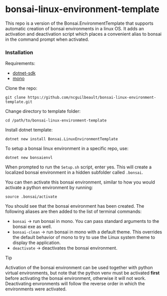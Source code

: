# bonsai-linux-environment-template

This repo is a version of the Bonsai.EnvironmentTemplate that supports automatic creation of bonsai environments in a linux OS. It adds an activation and deactivation script which places a convenient alias to bonsai in the command prompt when activated.

### Installation

Requirements:

- [dotnet-sdk](https://dotnet.microsoft.com/en-us/download)
- [mono](https://www.mono-project.com/docs/getting-started/install/linux/)

Clone the repo:

`git clone https://github.com/ncguilbeault/bonsai-linux-environment-template.git`

Change directory to template folder:

`cd /path/to/bonsai-linux-environment-template`

Install dotnet template:

`dotnet new install Bonsai.LinuxEnvironmentTemplate`

To setup a bonsai linux environment in a specific repo, use:

`dotnet new bonsaienvl`

When prompted to run the `Setup.sh` script, enter yes. This will create a localized bonsai environment in a hidden subfolder called `.bonsai`.

You can then activate this bonsai environment, similar to how you would activate a python environment by running:

`source .bonsai/activate`

You should see that the bonsai environment has been created. The following aliases are then added to the list of terminal commands:

- `bonsai` -> run bonsai in mono. You can pass standard arguments to the bonsai exe as well.
- `bonsai-clean` -> run bonsai in mono with a default theme. This overrides the default behavior of mono to try to use the Linux system theme to display the application.
- `deactivate` -> deactivates the bonsai environment.

> [!TIP]
> Activation of the bonsai environment can be used together with python virtual environments, but note that the python venv must be activated **first** before activating the bonsai environment, otherwise it will not work. Deactivating envronments will follow the reverse order in which the environments were activated.
